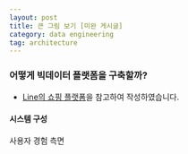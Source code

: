 ```yaml
---
layout: post
title: 큰 그림 보기 [미완 게시글]
category: data engineering
tag: architecture
---
```


### 어떻게 빅데이터 플랫폼을 구축할까?

- [Line의 쇼핑 플랫폼](https://engineering.linecorp.com/ko/blog/line-shopping-platform-kafka-mongodb-kubernetes/)을 참고하여 작성하였습니다.


#### 시스템 구성
사용자 경험 측면

<!-- 

### todo
- 이벤트 기반 아키텍처(Event Driven Architecture, 이하 EDA)
- MSA(MicroService Architecture) 

-->